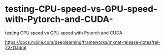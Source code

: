 # testing-CPU-speed-vs-GPU-speed-with-Pytorch-and-CUDA-
testing CPU speed vs GPU speed with Pytorch and CUDA 

https://docs.nvidia.com/deeplearning/frameworks/mxnet-release-notes/rel-23-11.html
